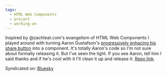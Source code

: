 ```yaml
---
tags:
  - HTML Web Components
  - project
  - working-on
---
```


Inspired by @zachleat.com's evangelism of HTML Web Components I played around with turning Aaron Gustafson's <a href="https://www.aaron-gustafson.com/notebook/sharing-in-the-age-of-3p-cookie-mageddon" class="u-in-reply-to">progressively enhacing his share button</a> into a component. It's totally Aaron's code so I'm not sure about formally releasing it. But I've seen the light.
If you see Aaron, tell him I said thanks and if he's cool with it I'll clean it up and release it. [Repo link](https://github.com/miklb/web-share-button).

<a class="u-bridgy-fed" href="https://fed.brid.gy/" hidden="from-humans"></a>

Syndicated on: <a href="https://bsky.app/profile/michaelbishop.me/post/3kgulabu2yz24" class="u-syndication">Bluesky</a>